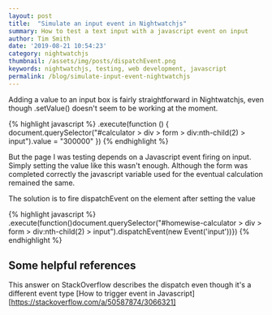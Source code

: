 ```yaml
---
layout: post
title:  "Simulate an input event in Nightwatchjs"
summary: How to test a text input with a javascript event on input
author: Tim Smith
date: '2019-08-21 10:54:23'
category: nightwatchjs
thumbnail: /assets/img/posts/dispatchEvent.png
keywords: nightwatchjs, testing, web development, javascript
permalink: /blog/simulate-input-event-nightwatchjs
---
```


Adding a value to an input box is fairly straightforward in Nightwatchjs, even though .setValue() doesn't seem to be working at the moment.

{% highlight javascript %}
.execute(function () { document.querySelector("#calculator > div > form > div:nth-child(2) > input").value = "300000" })
{% endhighlight %}

But the page I was testing depends on a Javascript event firing on input. Simply setting the value like this wasn't enough. Although the form was completed correctly the javascript variable used for the eventual calculation remained the same.

The solution is to fire dispatchEvent on the element after setting the value

{% highlight javascript %}
.execute(function()document.querySelector("#homewise-calculator > div > form > div:nth-child(2) > input").dispatchEvent(new Event('input'))})
{% endhighlight %}

## Some helpful references

This answer on StackOverflow describes the dispatch even though it's a different event type [How to trigger event in Javascript][https://stackoverflow.com/a/50587874/3066321]

